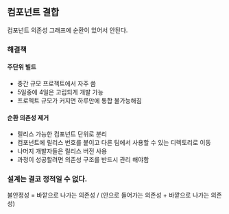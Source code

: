 ## 컴포넌트 결합

컴포넌트 의존성 그래프에 순환이 있어서 안된다.

### 해결책
#### 주단위 빌드
- 중간 규모 프로젝트에서 자주 씀
- 5일중에 4일은 고립되게 개발 가능
- 프로젝트 규모가 커지면 하루만에 통합 불가능해짐
#### 순환 의존성 제거
- 릴리스 가능한 컴포넌트 단위로 분리
- 컴포넌트에 릴리스 번호를 붙이고 다른 팀에서 사용할 수 있는 디렉토리로 이동
- 나머지 개발자들은 릴리스 버전 사용
- 과정이 성공할려면 의존성 구조를 반드시 관리 해야함

### 설계는 결코 정적일 수 없다.

불안정성 = 바깥으로 나가는 의존성 / (안으로 들어가는 의존성 + 바깥으로 나가는 의존성)
